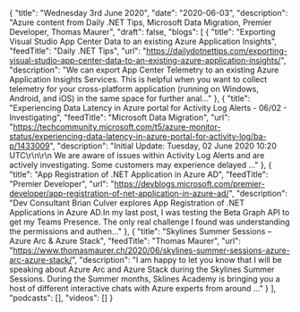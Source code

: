 {
  "title": "Wednesday 3rd June 2020",
  "date": "2020-06-03",
  "description": "Azure content from Daily .NET Tips, Microsoft Data Migration, Premier Developer, Thomas Maurer",
  "draft": false,
  "blogs": [
    {
      "title": "Exporting Visual Studio App Center Data to an existing Azure Application Insights",
      "feedTitle": "Daily .NET Tips",
      "url": "https://dailydotnettips.com/exporting-visual-studio-app-center-data-to-an-existing-azure-application-insights/",
      "description": "We can export App Center Telemetry to an existing Azure Application Insights Services. This is helpful when you want to collect telemetry for your cross-platform application (running on Windows, Android, and iOS) in the same space for further anal..."
    },
    {
      "title": "Experiencing Data Latency in Azure portal for Activity Log Alerts - 06/02 - Investigating",
      "feedTitle": "Microsoft Data Migration",
      "url": "https://techcommunity.microsoft.com/t5/azure-monitor-status/experiencing-data-latency-in-azure-portal-for-activity-log/ba-p/1433009",
      "description": "Initial Update: Tuesday, 02 June 2020 10:20 UTC\r\n\r\n We are aware of issues within Activity Log Alerts and are actively investigating. Some customers may experience delayed ..."
    },
    {
      "title": "App Registration of .NET Application in Azure AD",
      "feedTitle": "Premier Developer",
      "url": "https://devblogs.microsoft.com/premier-developer/app-registration-of-net-application-in-azure-ad/",
      "description": "Dev Consultant Brian Culver explores App Registration of .NET Applications in Azure AD.In my last post, I was testing the Beta Graph API to get my Teams Presence. The only real challenge I found was understanding the permissions and authen..."
    },
    {
      "title": "Skylines Summer Sessions – Azure Arc & Azure Stack",
      "feedTitle": "Thomas Maurer",
      "url": "https://www.thomasmaurer.ch/2020/06/skylines-summer-sessions-azure-arc-azure-stack/",
      "description": "I am happy to let you know that I will be speaking about Azure Arc and Azure Stack during the Skylines Summer Sessions. During the Summer months, Sklines Academy is bringing you a host of different interactive chats with Azure experts from around ..."
    }
  ],
  "podcasts": [],
  "videos": []
}